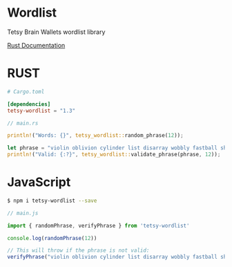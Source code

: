 # Wordlist
Tetsy Brain Wallets wordlist library


[Rust Documentation](https://docs.rs/tetsy-wordlist/)


# RUST

```toml
# Cargo.toml

[dependencies]
tetsy-wordlist = "1.3"
```

```rust
// main.rs

println!("Words: {}", tetsy_wordlist::random_phrase(12));

let phrase = "violin oblivion cylinder list disarray wobbly fastball showplace oasis patronize septic spearhead";
println!("Valid: {:?}", tetsy_wordlist::validate_phrase(phrase, 12));
```


# JavaScript


```bash
$ npm i tetsy-wordlist --save
```


```js
// main.js

import { randomPhrase, verifyPhrase } from 'tetsy-wordlist'

console.log(randomPhrase(12))

// This will throw if the phrase is not valid:
verifyPhrase("violin oblivion cylinder list disarray wobbly fastball showplace oasis patronize septic spearhead", 12)
```
